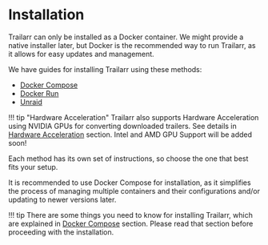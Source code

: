 # Installation

Trailarr can only be installed as a Docker container. We might provide a native installer later, but Docker is the recommended way to run Trailarr, as it allows for easy updates and management.

We have guides for installing Trailarr using these methods:

- [Docker Compose](./docker-compose.md)
- [Docker Run](./docker-run.md)
- [Unraid](./unraid.md)

!!! tip "Hardware Acceleration"
    Trailarr also supports Hardware Acceleration using NVIDIA GPUs for converting downloaded trailers. See details in [Hardware Acceleration](./hardware-acceleration.md) section. Intel and AMD GPU Support will be added soon!

Each method has its own set of instructions, so choose the one that best fits your setup.

It is recommended to use Docker Compose for installation, as it simplifies the process of managing multiple containers and their configurations and/or updating to newer versions later.

!!! tip
    There are some things you need to know for installing Trailarr, which are explained in [Docker Compose](./docker-compose.md) section. Please read that section before proceeding with the installation.